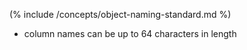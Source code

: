 (% include /concepts/object-naming-standard.md %)
* column names can be up to 64 characters in length
